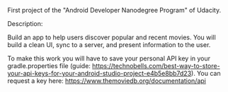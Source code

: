 First project of the "Android Developer Nanodegree Program" of Udacity.


Description:

Build an app to help users discover popular and recent movies. 
You will build a clean UI, sync to a server, and present information to the user.


To make this work you will have to save your personal API key in your gradle.properties file (guide: https://technobells.com/best-way-to-store-your-api-keys-for-your-android-studio-project-e4b5e8bb7d23).
You can request a key here: https://www.themoviedb.org/documentation/api
